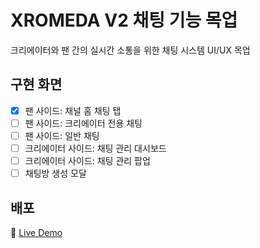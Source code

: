 # XROMEDA V2 채팅 기능 목업

크리에이터와 팬 간의 실시간 소통을 위한 채팅 시스템 UI/UX 목업

## 구현 화면
- [x] 팬 사이드: 채널 홈 채팅 탭
- [ ] 팬 사이드: 크리에이터 전용 채팅
- [ ] 팬 사이드: 일반 채팅 
- [ ] 크리에이터 사이드: 채팅 관리 대시보드
- [ ] 크리에이터 사이드: 채팅 관리 팝업
- [ ] 채팅방 생성 모달

## 배포
🚀 [Live Demo](배포주소)
